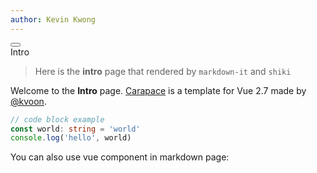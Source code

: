 ```yaml
---
author: Kevin Kwong
---
```


<div text-center>
  <button i-carbon-catalog size-12></button>
  <div text-xl font-black>Intro</div>
</div>

> Here is the **intro** page that rendered by `markdown-it` and `shiki`

Welcome to the **Intro** page. [Carapace](https://github.com/kvoon3/carapace) is a template for <span class="color-green">Vue 2.7</span> made by [@kvoon](https://github.com/kvoon3).

```ts
// code block example
const world: string = 'world'
console.log('hello', world)
```

You can also use vue component in markdown page:

<ModalBtn classes="bg-orange rounded-full" title="Modal" text="Open a Modal">
  <template>
  <p>
    Hi! You opened me, and you can close me now.
  </p>
  <br>
  <p>
    Lorem ipsum dolor sit amet consectetur adipisicing elit. Veniam exercitationem nulla sapiente? Eveniet assumenda nihil, adipisci ipsum consectetur incidunt maxime error, optio cumque, atque ipsa aliquid porro maiores itaque officia?
  </p>
  </template>
</ModalBtn>
